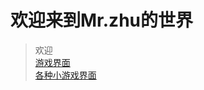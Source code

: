# 欢迎来到Mr.zhu的世界


> 欢迎  
> [游戏界面](https://15565681561.github.io/games)  
> [各种小游戏界面](https://15565681561.github.io/mobelgames)  